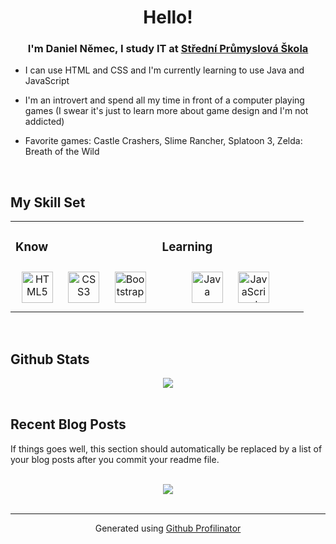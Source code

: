 # <div align="center">Hello!</div>  
  

### <div align="center">I'm Daniel Němec, I study IT at [Střední Průmyslová Škola](https://github.com/SPSMB)</div>  
  

- I can use HTML and CSS and I'm currently learning to use Java and JavaScript  
  

- I'm an introvert and spend all my time in front of a computer playing games (I swear it's just to learn more about game design and I'm not addicted)  
  

- Favorite games: Castle Crashers, Slime Rancher, Splatoon 3, Zelda: Breath of the Wild  
  

<br/>  


## My Skill Set  
<table><tr><td valign="top" width="50%">



### Know  
<div align="center">  
<a href="https://en.wikipedia.org/wiki/HTML5" target="_blank"><img style="margin: 10px" src="https://profilinator.rishav.dev/skills-assets/html5-original-wordmark.svg" alt="HTML5" height="50" /></a>  
<a href="https://www.w3schools.com/css/" target="_blank"><img style="margin: 10px" src="https://profilinator.rishav.dev/skills-assets/css3-original-wordmark.svg" alt="CSS3" height="50" /></a>  
<a href="https://getbootstrap.com/docs/3.4/javascript/" target="_blank"><img style="margin: 10px" src="https://profilinator.rishav.dev/skills-assets/bootstrap-plain.svg" alt="Bootstrap" height="50" /></a>  
</div>

</td><td valign="top" width="50%">



### Learning  
<div align="center">  
<a href="https://www.java.com/" target="_blank"><img style="margin: 10px" src="https://profilinator.rishav.dev/skills-assets/java-original-wordmark.svg" alt="Java" height="50" /></a>  
<a href="https://www.javascript.com/" target="_blank"><img style="margin: 10px" src="https://profilinator.rishav.dev/skills-assets/javascript-original.svg" alt="JavaScript" height="50" /></a>  
</div>


</td></tr></table>  

<br/>  


## Github Stats  
<div align="center"><img src="https://github-readme-stats.vercel.app/api?username=LeDanos&show_icons=true&count_private=true&hide_border=true" align="center" /></div>  

<br/>  


## Recent Blog Posts  
<!-- BLOG-POST-LIST:START -->  
If things goes well, this section should automatically be replaced by a list of your blog posts after you commit your readme file. 
<!-- BLOG-POST-LIST:END -->  

<br/>  

<div align="center">
<img src="https://komarev.com/ghpvc/?username=LeDanos&&style=flat-square" align="center" />
</div>  

<br />

----
<div align="center">Generated using <a href="https://profilinator.rishav.dev/" target="_blank">Github Profilinator</a></div>
